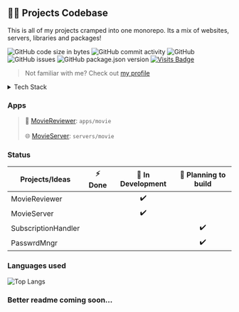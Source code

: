 ## 🧑‍💻 Projects Codebase
This is all of my projects cramped into one monorepo.
Its a mix of websites, servers, libraries and packages!

![GitHub code size in bytes](https://img.shields.io/github/languages/code-size/VincentThomas06/Projects?color=red&label=codebase&style=flat-square)
![GitHub commit activity](https://img.shields.io/github/commit-activity/m/VincentThomas06/Projects?style=flat-square)
![GitHub](https://img.shields.io/github/license/VincentThomas06/Projects?style=flat-square&color=yellow)
![GitHub issues](https://img.shields.io/github/issues-raw/VincentThomas06/Projects?style=flat-square)
![GitHub package.json version](https://img.shields.io/github/package-json/v/VincentThomas06/Projects?style=flat-square)
[![Visits Badge](https://badges.pufler.dev/visits/VincentThomas06/Projects?style=flat-square)](https:braydoncoyer.dev)

> Not familiar with me? Check out [my profile](https://github.com/VincentThomas06)


<details>
  <summary>Tech Stack</summary>
  <br/>
    <b>🌐 Web</b> <a href="https://reactjs.org">React</a>
    <br />
    <b>🕸 Servers</b> <a href="https://nestjs.org">Nestjs</a>
  <br />
    <b>◼ Cli:s</b> <a href="https://oclif.io">Oclif</a>
</details>

### Apps

>  🎥 [MovieReviewer](https://github.com/VincentThomas06/Projects/tree/main/apps/movie): `apps/movie`<br/><br/>
>  🌐 [MovieServer](https://github.com/VincentThomas06/Projects/tree/main/servers/movie): `servers/movie`

### Status

| Projects/Ideas      | ⚡ Done | 🚧 In Development | 🤔 Planning to build |
| ------------------- | :-----: | :---------------: | :------------------: |
| MovieReviewer       |         |        ✔️         |                      |
| MovieServer         |         |        ✔️         |                      |
| SubscriptionHandler |         |                   |          ✔️          |
| PasswrdMngr         |         |                   |          ✔️          |

### Languages used
![Top Langs](https://github-readme-stats.vercel.app/api/top-langs/?username=VincentThomas06&layout=compact&theme=codeSTACKr)
### Better readme coming soon...
